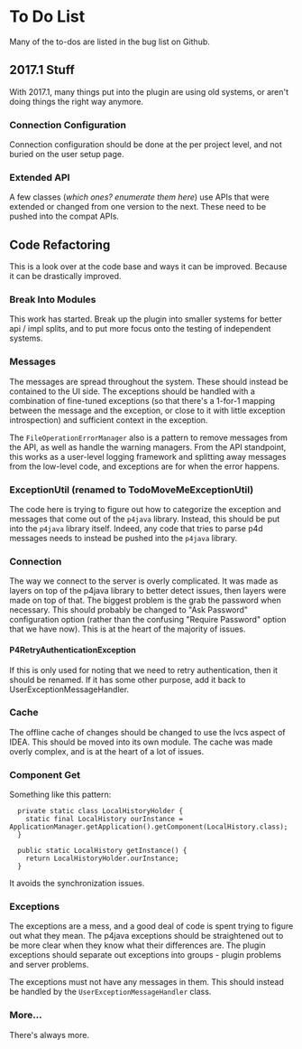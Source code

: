 # To Do List

Many of the to-dos are listed in the bug list on Github.



## 2017.1 Stuff

With 2017.1, many things put into the plugin are using old systems, or aren't doing things the right
way anymore.


### Connection Configuration

Connection configuration should be done at the per project level, and not buried on the user setup
page.


### Extended API

A few classes (*which ones? enumerate them here*) use APIs that were extended or changed from
one version to the next.  These need to be pushed into the compat APIs.



## Code Refactoring

This is a look over at the code base and ways it can be improved.  Because it can be drastically improved.


### Break Into Modules

This work has started.  Break up the plugin into smaller systems for better api / impl splits, and to
put more focus onto the testing of independent systems.


### Messages

The messages are spread throughout the system.  These should instead be contained to the UI side.  The exceptions
should be handled with a combination of fine-tuned exceptions (so that there's a 1-for-1 mapping between the message
and the exception, or close to it with little exception introspection) and sufficient context in the exception.

The `FileOperationErrorManager` also is a pattern to remove messages from the API, as well as handle the
warning managers.  From the API standpoint, this works as a user-level logging framework and splitting away
messages from the low-level code, and exceptions are for when the error happens.


### ExceptionUtil (renamed to TodoMoveMeExceptionUtil)

The code here is trying to figure out how to categorize the exception and messages that come out of the
`p4java` library.  Instead, this should be put into the `p4java` library itself.  Indeed, any code that
tries to parse p4d messages needs to instead be pushed into the `p4java` library.


### Connection

The way we connect to the server is overly complicated.  It was made as layers on top of the p4java library
to better detect issues, then layers were made on top of that.  The biggest problem is the grab the password
when necessary.  This should probably be changed to "Ask Password" configuration option (rather than the
confusing "Require Password" option that we have now).  This is at the heart of the majority of issues.


#### P4RetryAuthenticationException

If this is only used for noting that we need to retry authentication, then it should
be renamed.  If it has some other purpose, add it back to UserExceptionMessageHandler.


### Cache

The offline cache of changes should be changed to use the lvcs aspect of IDEA.  This should be moved into
its own module.  The cache was made overly complex, and is at the heart of a lot of issues.


### Component Get

Something like this pattern:

```
  private static class LocalHistoryHolder {
    static final LocalHistory ourInstance = ApplicationManager.getApplication().getComponent(LocalHistory.class);
  }

  public static LocalHistory getInstance() {
    return LocalHistoryHolder.ourInstance;
  }
```

It avoids the synchronization issues.


### Exceptions

The exceptions are a mess, and a good deal of code is spent trying to figure out
what they mean.  The p4java exceptions should be straightened out to be more
clear when they know what their differences are.  The plugin exceptions should
separate out exceptions into groups - plugin problems and server problems.

The exceptions must not have any messages in them.  This should instead be handled by the
`UserExceptionMessageHandler` class.


### More...

There's always more.

